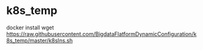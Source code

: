 # k8s_temp

docker install
wget https://raw.githubusercontent.com/BigdataFlatformDynamicConfiguration/k8s_temp/master/k8sIns.sh
